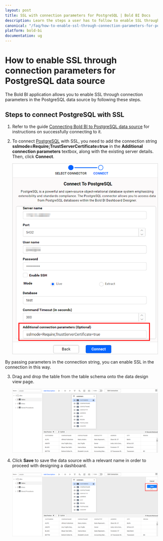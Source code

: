 ```yaml
---
layout: post
title: SSL with connection parameters for PostgreSQL | Bold BI Docs
description: Learn the steps a user has to follow to enable SSL through connection parameters for PostgreSQL in Bold BI for embedded analytics.
canonical: "/faq/how-to-enable-ssl-through-connection-parameters-for-postgresql-data-source/"
platform: bold-bi
documentation: ug
---
```


# How to enable SSL through connection parameters for PostgreSQL data source

The Bold BI application allows you to enable SSL through connection parameters in the PostgreSQL data source by following these steps.

## Steps to connect PostgreSQL with SSL

1.	Refer to the guide [Connecting Bold BI to PostgreSQL data source](/working-with-data-sources/data-connectors/postgresql/#connecting-bold-bi-to-postgresql-data-source) for instructions on successfully connecting to it.

2.	To connect [PostgreSQL](/working-with-data-sources/data-connectors/postgresql/) with SSL, you need to add the connection string **sslmode=Require;TrustServerCertificate=true** in the **Additional connection parameters** textbox, along with the existing server details. Then, click **Connect**.

    ![Additional COnnection Parameters](/static/assets/faq/images/additional-parameters.png#max-width=40%)

By passing parameters in the connection string, you can enable SSL in the connection in this way.

3.	Drag and drop the table from the table schema onto the data design view page.

    ![Table schema](/static/assets/faq/images/ssh-tables.png#max-width=70%)

4.	Click **Save** to save the data source with a relevant name in order to proceed with designing a dashboard.

    ![Save option](/static/assets/faq/images/ssh-save-option.png#max-width=70%)
